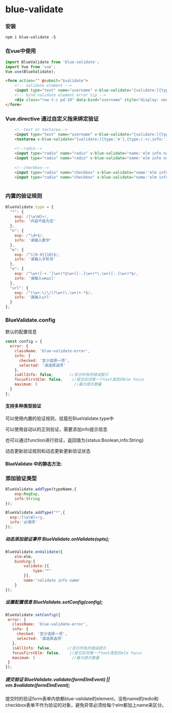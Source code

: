 # blue-validate
 
### 安装
```shell
npm i blue-validate -S
```

### 在vue中使用
```javascript
import BlueValidate from 'blue-validate';
import Vue from 'vue';
Vue.use(BlueValidate);
```

```html
<form action="" @submit="$validate">
    <!-- validate element -->
    <input type="text" name="username" v-blue-validate="{validate:[{type:'*'}]}"/>
    <!-- bind validate element error tip -->
    <div class="row t-c pd-10" data-bind="username" style="display: none;"></div>
</form>
```

### Vue.directive 通过自定义指来绑定验证

```html
    <!--text or textarea--> 
    <input type="text" name="username" v-blue-validate="{validate:[{type:'m'},{type:/.+/,info:'is empty'},{type:function(){return selfMethods();}}],name:'elm info name'}"/>
    <textarea v-blue-validate="{validate:[{type:'m'},{type:/.+/,info:'is empty'},{type:function(){return selfMethods();}}],name:'elm info name'}"></textarea>
    
    <!--radio-->
    <input type="radio" name="radio" v-blue-validate="name:'elm info name'}"/>
    <input type="radio" name="radio" v-blue-validate="name:'elm info name'}"/>
    
    <!--checkbox-->
    <input type="radio" name="checkbox" v-blue-validate="name:'elm info name'}"/>
    <input type="radio" name="checkbox" v-blue-validate="name:'elm info name'}"/>
    
```

### 内置的验证规则
```javascript
BlueValidate.type = {
  "*": {
    exp: /[\w\W]+/,
    info: '内容不能为空'
  },
  "n": {
    exp: /^\d+$/,
    info: '请输入数字'
  },
  "m": {
    exp: /^1[0-9]{10}$/,
    info: '请输入手机号'
  },
  "e": {
    exp: /^\w+([-+.']\w+)*@\w+([-.]\w+)*\.\w+([-.]\w+)*$/,
    info: '请输入email'
  },
  "url": {
    exp: /^(\w+:\/\/)?\w+(\.\w+)+.*$/,
    info: '请输入url'
  }
};
```

### BlueValidate.config
默认的配置信息
```javascript
const config = {
  error: {
    className: 'blue-validate-error',
    info: {
      checked: '至少选择一项',
      selected: '请选择选项'
    },
    isAllInfo: false,       //显示所有的错误提示
    focusFirstElm: false,    //提交后将第一个text类型的elm focus
    maximum: 5                //最大提示数量
  }
};
```


#### 支持多种类型验证

可以使用内置的验证规则，挂载在BlueValidate.type中

可以使用自动以的正则验证，需要添加info提示信息

也可以通过function进行验证，返回值为{status:Boolean,info:String}

动态更新验证规则和动态更新更新验证状态

#### BlueValidate 中的静态方法:

### 添加验证类型
```javascript
BlueValidate.addType(typeName,{
    exp:RegExp,
    info:String
});
```

```javascript
BlueValidate.addType("*",{
  exp:/[\w\W]+/g,
  info:'必填项'
});
```

##### 动态添加验证事件 BlueValidate.onValidate(opts);
```javascript
BlueValidate.onValidate({
    elm:elm,
    binding:{
        validate:[{
            type:"*"
        }],
        name:'validate info name'
    }
});
```

##### 设置配置信息 BlueValidate.setConfig(config);

```javascript
BlueValidate.setConfig({
 error: {
   className: 'blue-validate-error',
   info: {
     checked: '至少选择一项',
     selected: '请选择选项'
   },
   isAllInfo: false,       //显示所有的错误提示
   focusFirstElm: false,    //提交后将第一个text类型的elm focus
   maximum: 5                //最大提示数量
 }
});
```
##### 提交验证 BlueValidate.validate(formElmEvent) || vm.$validate(formElmEvent);
提交时的验证form表单内依赖blue-validate的element，没有name的redio和checkbox表单不作为验证的对象，避免异常必须给每个elm都加上name来区分。

















